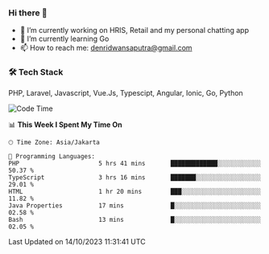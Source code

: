 ### Hi there 👋

- 🔭 I’m currently working on HRIS, Retail and my personal chatting app
- 🌱 I’m currently learning Go
- 📫 How to reach me: denridwansaputra@gmail.com


### 🛠 Tech Stack
PHP, Laravel, Javascript, Vue.Js, Typescipt, Angular, Ionic, Go, Python


<!--START_SECTION:waka-->
![Code Time](http://img.shields.io/badge/Code%20Time-3%2C759%20hrs%2045%20mins-blue)

📊 **This Week I Spent My Time On** 

```text
🕑︎ Time Zone: Asia/Jakarta

💬 Programming Languages: 
PHP                      5 hrs 41 mins       █████████████░░░░░░░░░░░░   50.37 % 
TypeScript               3 hrs 16 mins       ███████░░░░░░░░░░░░░░░░░░   29.01 % 
HTML                     1 hr 20 mins        ███░░░░░░░░░░░░░░░░░░░░░░   11.82 % 
Java Properties          17 mins             █░░░░░░░░░░░░░░░░░░░░░░░░   02.58 % 
Bash                     13 mins             █░░░░░░░░░░░░░░░░░░░░░░░░   02.05 % 
```


 Last Updated on 14/10/2023 11:31:41 UTC
<!--END_SECTION:waka-->
